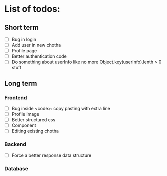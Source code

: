 # List of todos:

## Short term

- [ ] Bug in login
- [ ] Add user in new chotha
- [ ] Profile page
- [ ] Better authentication code
- [ ] Do something about userInfo like no more Object.key(userInfo).lenth > 0 stuff

## Long term

### Frontend

- [ ] Bug inside \<code\>: copy pasting with extra line
- [ ] Profile Image
- [ ] Better structured css
- [ ] Component
- [ ] Editing existing chotha

### Backend

- [ ] Force a better response data structure

### Database
